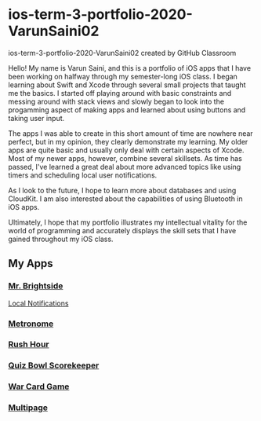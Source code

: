# ios-term-3-portfolio-2020-VarunSaini02
ios-term-3-portfolio-2020-VarunSaini02 created by GitHub Classroom

Hello! My name is Varun Saini, and this is a portfolio of iOS apps that I have been working on halfway through my semester-long iOS class. I began learning about Swift and Xcode through several small projects that taught me the basics. I started off playing around with basic constraints and messing around with stack views and slowly began to look into the progamming aspect of making apps and learned about using buttons and taking user input.

The apps I was able to create in this short amount of time are nowhere near perfect, but in my opinion, they clearly demonstrate my learning. My older apps are quite basic and usually only deal with certain aspects of Xcode. Most of my newer apps, however, combine several skillsets. As time has passed, I've learned a great deal about more advanced topics like using timers and scheduling local user notifications.

As I look to the future, I hope to learn more about databases and using CloudKit. I am also interested about the capabilities of using Bluetooth in iOS apps. 

Ultimately, I hope that my portfolio illustrates my intellectual vitality for the world of programming and accurately displays the skill sets that I have gained throughout my iOS class.

## My Apps

### [Mr. Brightside](https://github.com/VarunSaini02/Brightside)
[Local Notifications](https://github.com/VarunSaini02/Local-Notifications)

### [Metronome](https://github.com/Underdoneboar4/Metronome)

### [Rush Hour](https://github.com/VarunSaini02/Rush-Hour)

### [Quiz Bowl Scorekeeper](https://github.com/90310844/Quiz-Bowl-Scorekeeper)

### [War Card Game](https://github.com/VarunSaini02/War)

### [Multipage](https://github.com/VarunSaini02/Multipage)  


